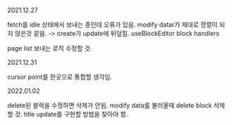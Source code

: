 2021.12.27

fetch를 idle 상태에서 보내는 중인데 오류가 있음.
modify datar가 제대로 정렬이 되지 않은것 같음.
 -> create가 update에 뒤덮힘.
useBlockEditor
block handlers

page list 보내는 로직 수정할 것.


2021.12.31

cursor point를 한곳으로 통합할 생각임.

2022.01.02

delete된 블럭을 수정하면 삭제가 안됨.
modify data를 불러올때 delete block 삭제할 것.
title update를 구현할 방법을 찾아야 함.